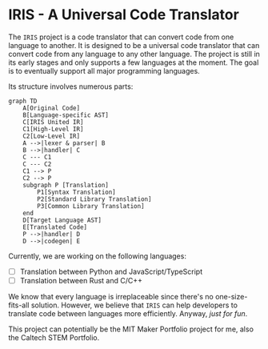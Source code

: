 # IRIS - A Universal Code Translator

The `IRIS` project is a code translator that can convert code from one language to another. It is designed to be a universal code translator that can convert code from any language to any other language. The project is still in its early stages and only supports a few languages at the moment. The goal is to eventually support all major programming languages.

Its structure involves numerous parts:

```mermaid
graph TD
    A[Original Code]
    B[Language-specific AST]
    C[IRIS United IR]
    C1[High-Level IR]
    C2[Low-Level IR]
    A -->|lexer & parser| B
    B -->|handler| C
    C --- C1
    C --- C2
    C1 --> P
    C2 --> P
    subgraph P [Translation]
        P1[Syntax Translation]
        P2[Standard Library Translation]
        P3[Common Library Translation]
    end
    D[Target Language AST]
    E[Translated Code]
    P -->|handler| D
    D -->|codegen| E
```

Currently, we are working on the following languages:

- [ ] Translation between Python and JavaScript/TypeScript
- [ ] Translation between Rust and C/C++

We know that every language is irreplaceable since there's no one-size-fits-all solution. However, we believe that `IRIS` can help developers to translate code between languages more efficiently. Anyway, _just for fun_.

This project can potentially be the MIT Maker Portfolio project for me, also the Caltech STEM Portfolio.
